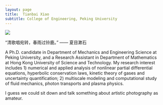```yaml
---
layout: page
title:  Tianbai Xiao
subtitle: College of Engineering, Peking University
---
```


![](https://ws1.sinaimg.cn/large/006tKfTcly1g18i9qokdyj30rs0rs4qp.jpg)

“清歌唱宛转，春雨过铃鹿。”  —— 夏目漱石

A Ph.D. candidate in Department of Mechanics and Engineering Science at Peking University,
and a Research Assistant in Department of Mathematics at Hong Kong University of Science and Technology.
My research interest includes 1) numerical and applied analysis of nonlinear partial differential equations, hyperbolic conservation laws, kinetic theory of gases and uncertainty quantification; 2) multiscale modeling and computational study of fluid mechanics, photon transports and plasma physics.

I guess we could sit down and talk something about artistic photography as amateur.
